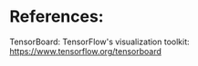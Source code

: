 # References:
TensorBoard: TensorFlow's visualization toolkit:
https://www.tensorflow.org/tensorboard
